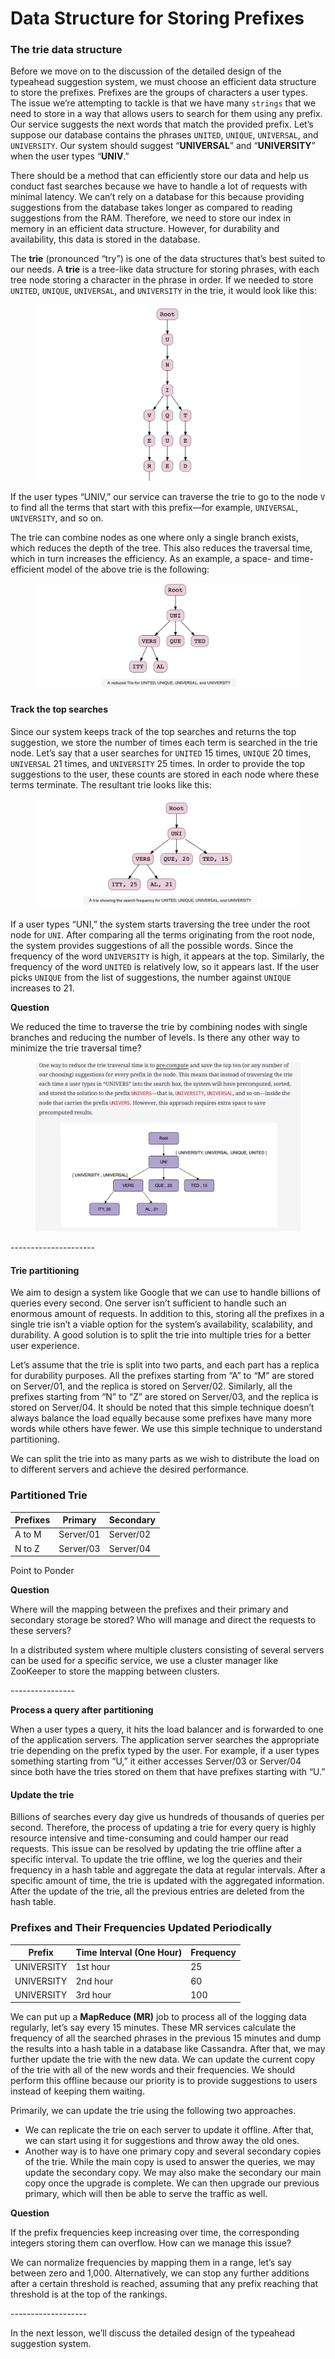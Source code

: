 # Data Structure for Storing Prefixes

### The trie data structure <a href="#the-trie-data-structure-0" id="the-trie-data-structure-0"></a>

Before we move on to the discussion of the detailed design of the typeahead suggestion system, we must choose an efficient data structure to store the prefixes. Prefixes are the groups of characters a user types. The issue we’re attempting to tackle is that we have many `strings` that we need to store in a way that allows users to search for them using any prefix. Our service suggests the next words that match the provided prefix. Let’s suppose our database contains the phrases `UNITED`, `UNIQUE`, `UNIVERSAL`, and `UNIVERSITY`. Our system should suggest “**UNIVERSAL**” and “**UNIVERSITY**” when the user types “**UNIV**.”

There should be a method that can efficiently store our data and help us conduct fast searches because we have to handle a lot of requests with minimal latency. We can’t rely on a database for this because providing suggestions from the database takes longer as compared to reading suggestions from the RAM. Therefore, we need to store our index in memory in an efficient data structure. However, for durability and availability, this data is stored in the database.

The **trie** (pronounced “try”) is one of the data structures that’s best suited to our needs. A **trie** is a tree-like data structure for storing phrases, with each tree node storing a character in the phrase in order. If we needed to store `UNITED`, `UNIQUE`, `UNIVERSAL`, and `UNIVERSITY` in the trie, it would look like this:

<figure><img src="../.gitbook/assets/Screenshot 2023-09-06 at 2.20.26 AM (1).png" alt=""><figcaption></figcaption></figure>



If the user types “UNIV,” our service can traverse the trie to go to the node `V` to find all the terms that start with this prefix—for example, `UNIVERSAL`, `UNIVERSITY`, and so on.

The trie can combine nodes as one where only a single branch exists, which reduces the depth of the tree. This also reduces the traversal time, which in turn increases the efficiency. As an example, a space- and time-efficient model of the above trie is the following:

<figure><img src="../.gitbook/assets/Screenshot 2023-09-06 at 2.21.07 AM.png" alt=""><figcaption></figcaption></figure>

#### Track the top searches <a href="#track-the-top-searches-0" id="track-the-top-searches-0"></a>

Since our system keeps track of the top searches and returns the top suggestion, we store the number of times each term is searched in the trie node. Let’s say that a user searches for `UNITED` 15 times, `UNIQUE` 20 times, `UNIVERSAL` 21 times, and `UNIVERSITY` 25 times. In order to provide the top suggestions to the user, these counts are stored in each node where these terms terminate. The resultant trie looks like this:

<figure><img src="../.gitbook/assets/Screenshot 2023-09-06 at 2.21.54 AM.png" alt=""><figcaption></figcaption></figure>

If a user types “UNI,” the system starts traversing the tree under the root node for `UNI`. After comparing all the terms originating from the root node, the system provides suggestions of all the possible words. Since the frequency of the word `UNIVERSITY` is high, it appears at the top. Similarly, the frequency of the word `UNITED` is relatively low, so it appears last. If the user picks `UNIQUE` from the list of suggestions, the number against `UNIQUE` increases to 21.

**Question**

We reduced the time to traverse the trie by combining nodes with single branches and reducing the number of levels. Is there any other way to minimize the trie traversal time?

<figure><img src="../.gitbook/assets/Screenshot 2023-09-06 at 2.22.47 AM.png" alt=""><figcaption></figcaption></figure>

\---------------------

#### Trie partitioning <a href="#trie-partitioning-0" id="trie-partitioning-0"></a>

We aim to design a system like Google that we can use to handle billions of queries every second. One server isn’t sufficient to handle such an enormous amount of requests. In addition to this, storing all the prefixes in a single trie isn’t a viable option for the system’s availability, scalability, and durability. A good solution is to split the trie into multiple tries for a better user experience.

Let’s assume that the trie is split into two parts, and each part has a replica for durability purposes. All the prefixes starting from “A” to “M” are stored on Server/01, and the replica is stored on Server/02. Similarly, all the prefixes starting from “N” to “Z” are stored on Server/03, and the replica is stored on Server/04. It should be noted that this simple technique doesn’t always balance the load equally because some prefixes have many more words while others have fewer. We use this simple technique to understand partitioning.

We can split the trie into as many parts as we wish to distribute the load on to different servers and achieve the desired performance.

### Partitioned Trie

| **Prefixes** | **Primary** | **Secondary** |
| ------------ | ----------- | ------------- |
| A to M       | Server/01   | Server/02     |
| N to Z       | Server/03   | Server/04     |

Point to Ponder

**Question**

Where will the mapping between the prefixes and their primary and secondary storage be stored? Who will manage and direct the requests to these servers?

In a distributed system where multiple clusters consisting of several servers can be used for a specific service, we use a cluster manager like ZooKeeper to store the mapping between clusters.

\----------------

**Process a query after partitioning**

When a user types a query, it hits the load balancer and is forwarded to one of the application servers. The application server searches the appropriate trie depending on the prefix typed by the user. For example, if a user types something starting from “U,” it either accesses Server/03 or Server/04 since both have the tries stored on them that have prefixes starting with “U.”

#### Update the trie <a href="#update-the-trie-0" id="update-the-trie-0"></a>

Billions of searches every day give us hundreds of thousands of queries per second. Therefore, the process of updating a trie for every query is highly resource intensive and time-consuming and could hamper our read requests. This issue can be resolved by updating the trie offline after a specific interval. To update the trie offline, we log the queries and their frequency in a hash table and aggregate the data at regular intervals. After a specific amount of time, the trie is updated with the aggregated information. After the update of the trie, all the previous entries are deleted from the hash table.

### Prefixes and Their Frequencies Updated Periodically

| **Prefix** | **Time Interval (One Hour)** | **Frequency** |
| ---------- | ---------------------------- | ------------- |
| UNIVERSITY | 1st hour                     | 25            |
| UNIVERSITY | 2nd hour                     | 60            |
| UNIVERSITY | 3rd hour                     | 100           |

We can put up a **MapReduce (MR)** job to process all of the logging data regularly, let’s say every 15 minutes. These MR services calculate the frequency of all the searched phrases in the previous 15 minutes and dump the results into a hash table in a database like Cassandra. After that, we may further update the trie with the new data. We can update the current copy of the trie with all of the new words and their frequencies. We should perform this offline because our priority is to provide suggestions to users instead of keeping them waiting.

Primarily, we can update the trie using the following two approaches.

* We can replicate the trie on each server to update it offline. After that, we can start using it for suggestions and throw away the old ones.
* Another way is to have one primary copy and several secondary copies of the trie. While the main copy is used to answer the queries, we may update the secondary copy. We may also make the secondary our main copy once the upgrade is complete. We can then upgrade our previous primary, which will then be able to serve the traffic as well.

**Question**

If the prefix frequencies keep increasing over time, the corresponding integers storing them can overflow. How can we manage this issue?

We can normalize frequencies by mapping them in a range, let’s say between zero and 1,000. Alternatively, we can stop any further additions after a certain threshold is reached, assuming that any prefix reaching that threshold is at the top of the rankings.

\-------------------

In the next lesson, we’ll discuss the detailed design of the typeahead suggestion system.
